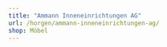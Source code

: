 ```yaml
---
title: "Ammann Inneneinrichtungen AG"
url: /horgen/ammann-inneneinrichtungen-ag/
shop: Möbel
---
```

